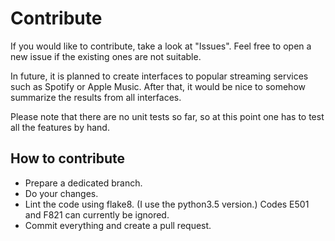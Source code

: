 # Contribute

If you would like to contribute, take a look at "Issues". Feel free to open a new issue if the existing ones are not suitable.

In future, it is planned to create interfaces to popular streaming services such as Spotify or Apple Music. After that, it would be nice to somehow summarize the results from all interfaces.

Please note that there are no unit tests so far, so at this point one has to test all the features by hand.

## How to contribute

* Prepare a dedicated branch.
* Do your changes.
* Lint the code using flake8. (I use the python3.5 version.) Codes E501 and F821 can currently be ignored.
* Commit everything and create a pull request.
